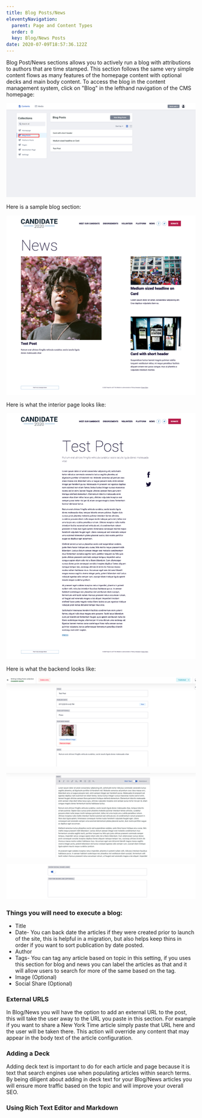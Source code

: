 ```yaml
---
title: Blog Posts/News
eleventyNavigation:
  parent: Page and Content Types
  order: 0
  key: Blog/News Posts
date: 2020-07-09T18:57:36.122Z
---
```

Blog Post/News sections allows you to actively run a blog with attributions to authors that are time stamped. This section follows the same very simple content flows as many features of the homepage content with optional decks and main body content. To access the blog in the content management system, click on "Blog" in the lefthand navigation of the CMS homepage:

![](/img/uploads/content_manager-1-.png)

Here is a sample blog section:

![](/img/uploads/news-2-.png)

Here is what the interior page looks like:

![](/img/uploads/test_post.png)

Here is what the backend looks like:

![](/img/uploads/screen-shot-2020-07-17-at-1.34.37-pm.png)

![](/img/uploads/screen-shot-2020-07-17-at-1.34.52-pm.png)

![](/img/uploads/screen-shot-2020-07-17-at-1.34.59-pm.png)

### Things you will need to execute a blog:

* Title
* Date- You can back date the articles if they were created prior to launch of the site, this is helpful in a migration, but also helps keep thins in order if you want to sort publication by date posted. 
* Author
* Tags- You can tag any article based on topic in this setting, if you uses this section for blog and news you can label the articles as that and it will allow users to search for more of the same based on the tag. 
* Image (Optional)
* Social Share (Optional)

### External URLS

In Blog/News you will have the option to add an external URL to the post, this will take the user away to the URL you paste in this section. For example if you want to share a New York Time article simply paste that URL here and the user will be taken there. This action will override any content that may appear in the body text of the article configuration.

### Adding a Deck

Adding deck text is important to do for each article and page because it is text that search engines use when populating articles within search terms. By being diligent about adding in deck text for your Blog/News articles you will ensure more traffic based on the topic and will improve your overall SEO. 

### Using Rich Text Editor and Markdown